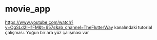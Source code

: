 # movie_app


https://www.youtube.com/watch?v=OgSLd2lH1FM&t=657s&ab_channel=TheFlutterWay kanalındaki tutorial çalışması.
Yoğun bir ara yüz çalışması var

